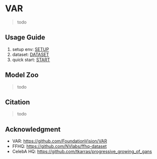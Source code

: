 # VAR

> todo
> 

## Usage Guide

1. setup env: [SETUP](./docs/SETUP.md)
2. dataset: [DATASET](./docs/DATASET.md)
3. quick start: [START](./docs/START.md)


## Model Zoo

> todo
> 

## Citation

> todo
> 

## Acknowledgment

- VAR: https://github.com/FoundationVision/VAR
- FFHQ: https://github.com/NVlabs/ffhq-dataset
- CelebA HQ: https://github.com/tkarras/progressive_growing_of_gans

